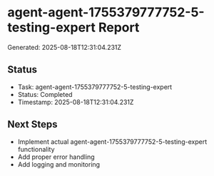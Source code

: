# agent-agent-1755379777752-5-testing-expert Report

Generated: 2025-08-18T12:31:04.231Z

## Status
- Task: agent-agent-1755379777752-5-testing-expert
- Status: Completed
- Timestamp: 2025-08-18T12:31:04.231Z

## Next Steps
- Implement actual agent-agent-1755379777752-5-testing-expert functionality
- Add proper error handling
- Add logging and monitoring
